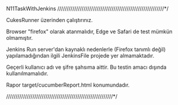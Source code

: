 N11TaskWithJenkins
/////////////////////////////////////////////////////////*/

CukesRunner üzerinden çalıştırınız.

Browser "firefox" olarak atanmalıdır, Edge ve Safari de test mümkün olmamıştır.

Jenkins Run server'dan kaynaklı nedenlerle (Firefox tanımlı değil) yapılamadığından ilgili JenkinsFile projede yer almamaktadır.

Geçerli kullanıcı adı ve şifre şahsıma aittir. Bu testin amacı dışında kullanılmamalıdır.

Rapor target/cucumberReport.html konumundadır.

/////////////////////////////////////////////////////////*/
